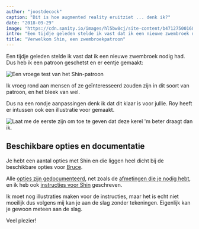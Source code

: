 ```yaml
---
author: "joostdecock"
caption: "Dit is hoe augmented reality eruitziet ... denk ik?"
date: "2018-09-29"
image: "https://cdn.sanity.io/images/hl5bw8cj/site-content/b471275001689bd4819d6d95aabc8134788dc612-1694x1129.jpg"
intro: "Een tijdje geleden stelde ik vast dat ik een nieuwe zwembroek nodig had. Dus heb ik een patroon geschetst en er eentje gemaakt:"
title: "Verwelkom Shin, een zwembroekpatroon"
---
```


Een tijdje geleden stelde ik vast dat ik een nieuwe zwembroek nodig had. Dus heb ik een patroon geschetst en er eentje gemaakt:

![Een vroege test van het Shin-patroon](https://posts.freesewing.org/uploads/sample_0437fef846.jpg)

Ik vroeg rond aan mensen of ze geïnteresseerd zouden zijn in dit soort van patroon, en het bleek van wel.

Dus na een rondje aanpassingen denk ik dat dit klaar is voor jullie. Roy heeft er intussen ook een illustratie voor gemaakt.

![Laat me de eerste zijn om toe te geven dat deze kerel 'm beter draagt dan ik.](https://posts.freesewing.org/uploads/shin_0dc5fdd06d.jpg)

## Beschikbare opties en documentatie

Je hebt een aantal opties met Shin en die liggen heel dicht bij de beschikbare opties voor [Bruce](/designs/bruce).

Alle [opties zijn gedocumenteerd](/docs/patterns/shin/options), net zoals de [afmetingen die je nodig hebt](/docs/patterns/shin/measurements), en ik heb ook [instructies voor Shin](/docs/patterns/shin) geschreven.

Ik moet nog illustraties maken voor de instructies, maar het is echt niet moeilijk dus volgens mij kan je aan de slag zonder tekeningen. Eigenlijk kan je gewoon meteen aan de slag.

Veel plezier!


